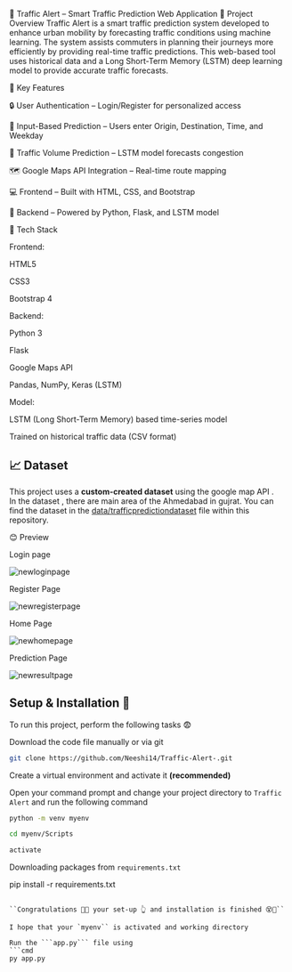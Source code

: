 🚦 Traffic Alert – Smart Traffic Prediction Web Application
📌 Project Overview
Traffic Alert is a smart traffic prediction system developed to enhance urban mobility by forecasting traffic conditions using machine learning. The system assists commuters in planning their journeys more efficiently by providing real-time traffic predictions. This web-based tool uses historical data and a Long Short-Term Memory (LSTM) deep learning model to provide accurate traffic forecasts.

🎯 Key Features

🔒 User Authentication – Login/Register for personalized access

📍 Input-Based Prediction – Users enter Origin, Destination, Time, and Weekday

🔁 Traffic Volume Prediction – LSTM model forecasts congestion

🗺️ Google Maps API Integration – Real-time route mapping

💻 Frontend – Built with HTML, CSS, and Bootstrap

🧠 Backend – Powered by Python, Flask, and LSTM model

🧪 Tech Stack

Frontend:

HTML5

CSS3

Bootstrap 4

Backend:

Python 3

Flask

Google Maps API

Pandas, NumPy, Keras (LSTM)

Model:

LSTM (Long Short-Term Memory) based time-series model

Trained on historical traffic data (CSV format)

## 📈 Dataset

This project uses a **custom-created dataset** using the google map API .  
In the dataset , there are main area of the Ahmedabad in gujrat.
You can find the dataset in the [data/trafficpredictiondataset](data/trafficpredictiondataset) file within this repository.



😊 Preview 

Login page

![newloginpage](https://github.com/user-attachments/assets/67e1290c-f872-485a-aca7-035dba6dbf48)

Register Page 

![newregisterpage](https://github.com/user-attachments/assets/26100dff-fbff-477d-8bbe-7933f0d77a07)

Home Page 

![newhomepage](https://github.com/user-attachments/assets/7f144815-317b-45b2-af70-7bab97bfa8db)

Prediction Page 

![newresultpage](https://github.com/user-attachments/assets/c5c60caf-d5ff-440b-ab16-6b7b7b86dc77)



## Setup & Installation 👀

To run this project, perform the following tasks 😨

Download the code file manually or via git
```bash
git clone https://github.com/Neeshi14/Traffic-Alert-.git
```

Create a virtual environment and activate it **(recommended)**

Open your command prompt and change your project directory to ```Traffic Alert``` and run the following command 
```bash
python -m venv myenv

cd myenv/Scripts

activate

```

Downloading packages from ```requirements.txt``` 

pip install -r requirements.txt

```

``Congratulations 🥳😱 your set-up 👆 and installation is finished 😵🤯``

I hope that your `myenv`` is activated and working directory 

Run the ```app.py``` file using
```cmd
py app.py

```



